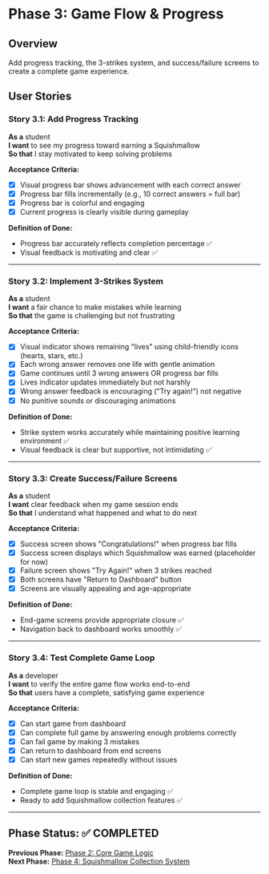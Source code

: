 # Phase 3: Game Flow & Progress

## Overview

Add progress tracking, the 3-strikes system, and success/failure screens to create a complete game experience.

## User Stories

### Story 3.1: Add Progress Tracking

**As a** student  
**I want** to see my progress toward earning a Squishmallow  
**So that** I stay motivated to keep solving problems

**Acceptance Criteria:**

- [x] Visual progress bar shows advancement with each correct answer
- [x] Progress bar fills incrementally (e.g., 10 correct answers = full bar)
- [x] Progress bar is colorful and engaging
- [x] Current progress is clearly visible during gameplay

**Definition of Done:**

- Progress bar accurately reflects completion percentage ✅
- Visual feedback is motivating and clear ✅

---

### Story 3.2: Implement 3-Strikes System

**As a** student  
**I want** a fair chance to make mistakes while learning  
**So that** the game is challenging but not frustrating

**Acceptance Criteria:**

- [x] Visual indicator shows remaining "lives" using child-friendly icons (hearts, stars, etc.)
- [x] Each wrong answer removes one life with gentle animation
- [x] Game continues until 3 wrong answers OR progress bar fills
- [x] Lives indicator updates immediately but not harshly
- [x] Wrong answer feedback is encouraging ("Try again!") not negative
- [x] No punitive sounds or discouraging animations

**Definition of Done:**

- Strike system works accurately while maintaining positive learning environment ✅
- Visual feedback is clear but supportive, not intimidating ✅

---

### Story 3.3: Create Success/Failure Screens

**As a** student  
**I want** clear feedback when my game session ends  
**So that** I understand what happened and what to do next

**Acceptance Criteria:**

- [x] Success screen shows "Congratulations!" when progress bar fills
- [x] Success screen displays which Squishmallow was earned (placeholder for now)
- [x] Failure screen shows "Try Again!" when 3 strikes reached
- [x] Both screens have "Return to Dashboard" button
- [x] Screens are visually appealing and age-appropriate

**Definition of Done:**

- End-game screens provide appropriate closure ✅
- Navigation back to dashboard works smoothly ✅

---

### Story 3.4: Test Complete Game Loop

**As a** developer  
**I want** to verify the entire game flow works end-to-end  
**So that** users have a complete, satisfying game experience

**Acceptance Criteria:**

- [x] Can start game from dashboard
- [x] Can complete full game by answering enough problems correctly
- [x] Can fail game by making 3 mistakes
- [x] Can return to dashboard from end screens
- [x] Can start new games repeatedly without issues

**Definition of Done:**

- Complete game loop is stable and engaging ✅
- Ready to add Squishmallow collection features ✅

---

## Phase Status: ✅ COMPLETED

**Previous Phase:** [Phase 2: Core Game Logic](./phase-2-core-game.md)  
**Next Phase:** [Phase 4: Squishmallow Collection System](./phase-4-collection.md)
